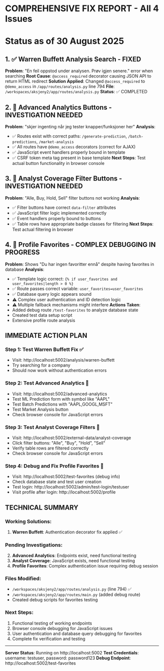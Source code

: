 # COMPREHENSIVE FIX REPORT - All 4 Issues
# Status as of 30 August 2025

## 1. ✅ Warren Buffett Analysis Search - FIXED
**Problem**: "En feil oppstod under analysen. Prøv igjen senere." error when searching
**Root Cause**: `@access_required` decorator causing JSON API to return HTML redirect
**Solution Applied**: Changed `@access_required` to `@demo_access` in `/app/routes/analysis.py` line 794
**File**: `/workspaces/aksjeny2/app/routes/analysis.py`
**Status**: ✅ COMPLETED

## 2. 🔧 Advanced Analytics Buttons - INVESTIGATION NEEDED
**Problem**: "skjer ingenting når jeg tester knapper/funksjoner her"
**Analysis**:
- ✅ Routes exist with correct paths: `/generate-prediction`, `/batch-predictions`, `/market-analysis`
- ✅ All routes have `@demo_access` decorators (correct for AJAX)
- ✅ JavaScript event handlers properly bound in template
- ✅ CSRF token meta tag present in base template
**Next Steps**: Test actual button functionality in browser console

## 3. 🔧 Analyst Coverage Filter Buttons - INVESTIGATION NEEDED  
**Problem**: "Alle, Buy, Hold, Sell" filter buttons not working
**Analysis**:
- ✅ Filter buttons have correct `data-filter` attributes
- ✅ JavaScript filter logic implemented correctly
- ✅ Event handlers properly bound to buttons
- ✅ Table rows have appropriate badge classes for filtering
**Next Steps**: Test actual filtering in browser

## 4. 🔧 Profile Favorites - COMPLEX DEBUGGING IN PROGRESS
**Problem**: Shows "Du har ingen favoritter ennå" despite having favorites in database
**Analysis**:
- ✅ Template logic correct: `{% if user_favorites and user_favorites|length > 0 %}`
- ✅ Route passes correct variable: `user_favorites=user_favorites`
- ✅ Database query logic appears sound
- ⚠️ Complex user authentication and ID detection logic
- ⚠️ Multiple fallback mechanisms might interfere
**Actions Taken**:
- Added debug route `/test-favorites` to analyze database state
- Created test data setup script
- Extensive profile route analysis

## IMMEDIATE ACTION PLAN

### Step 1: Test Warren Buffett Fix ✅ 
- Visit: http://localhost:5002/analysis/warren-buffett
- Try searching for a company
- Should now work without authentication errors

### Step 2: Test Advanced Analytics 🔧
- Visit: http://localhost:5002/advanced-analytics  
- Test ML Prediction form with symbol like "AAPL"
- Test Batch Predictions with "AAPL,GOOGL,MSFT"
- Test Market Analysis button
- Check browser console for JavaScript errors

### Step 3: Test Analyst Coverage Filters 🔧
- Visit: http://localhost:5002/external-data/analyst-coverage
- Click filter buttons: "Alle", "Buy", "Hold", "Sell"
- Verify table rows are filtered correctly
- Check browser console for JavaScript errors

### Step 4: Debug and Fix Profile Favorites 🔧
- Visit: http://localhost:5002/test-favorites (debug info)
- Check database state and test user creation
- Test login: http://localhost:5002/admin/test-login/testuser
- Visit profile after login: http://localhost:5002/profile

## TECHNICAL SUMMARY

### Working Solutions:
1. **Warren Buffett**: Authentication decorator fix applied ✅

### Pending Investigations:
2. **Advanced Analytics**: Endpoints exist, need functional testing
3. **Analyst Coverage**: JavaScript exists, need functional testing  
4. **Profile Favorites**: Complex authentication issue requiring debug session

### Files Modified:
- `/workspaces/aksjeny2/app/routes/analysis.py` (line 794) ✅
- `/workspaces/aksjeny2/app/routes/main.py` (added debug route)
- Created debug scripts for favorites testing

### Next Steps:
1. Functional testing of working endpoints
2. Browser console debugging for JavaScript issues
3. User authentication and database query debugging for favorites
4. Complete fix verification and testing

---
**Server Status**: Running on http://localhost:5002
**Test Credentials**: username: testuser, password: password123
**Debug Endpoint**: http://localhost:5002/test-favorites

